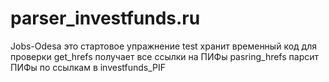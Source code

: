 # parser_investfunds.ru
Jobs-Odesa это стартовое упражнение
test хранит временный код для проверки
get_hrefs получает все ссылки на ПИФы
pasring_hrefs парсит ПИФы по ссылкам в investfunds_PIF
